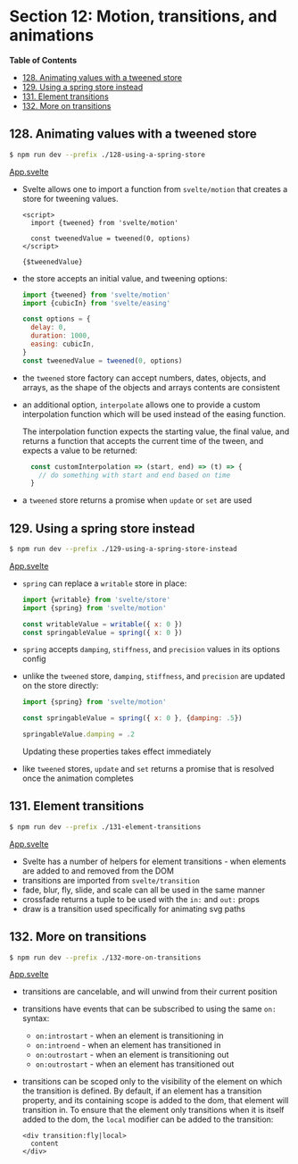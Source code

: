 # Section 12: Motion, transitions, and animations


<!-- START doctoc generated TOC please keep comment here to allow auto update -->
<!-- DON'T EDIT THIS SECTION, INSTEAD RE-RUN doctoc TO UPDATE -->
**Table of Contents**

- [128. Animating values with a tweened store](#128-animating-values-with-a-tweened-store)
- [129. Using a spring store instead](#129-using-a-spring-store-instead)
- [131. Element transitions](#131-element-transitions)
- [132. More on transitions](#132-more-on-transitions)

<!-- END doctoc generated TOC please keep comment here to allow auto update -->

## 128. Animating values with a tweened store

```bash
$ npm run dev --prefix ./128-using-a-spring-store
```

[App.svelte](./128-using-a-spring-store/src/App.svelte)

- Svelte allows one to import a function from `svelte/motion` that creates a
    store for tweening values.

    ```svelte
    <script>
      import {tweened} from 'svelte/motion'

      const tweenedValue = tweened(0, options)
    </script>

    {$tweenedValue}
    ```
- the store accepts an initial value, and tweening options:

    ```javascript
    import {tweened} from 'svelte/motion'
    import {cubicIn} from 'svelte/easing'

    const options = {
      delay: 0,
      duration: 1000,
      easing: cubicIn,
    }
    const tweenedValue = tweened(0, options)
    ```
- the `tweened` store factory can accept numbers, dates, objects, and arrays, as
    the shape of the objects and arrays contents are consistent
- an additional option, `interpolate` allows one to provide a custom
    interpolation function which will be used instead of the easing function.

    The interpolation function expects the starting value, the final value, and
    returns a function that accepts the current time of the tween, and expects a
    value to be returned:

    ```javascript
      const customInterpolation => (start, end) => (t) => {
        // do something with start and end based on time
      }
    ```
- a `tweened` store returns a promise when `update` or `set` are used

## 129. Using a spring store instead

```bash
$ npm run dev --prefix ./129-using-a-spring-store-instead
```

[App.svelte](./129-using-a-spring-store-instead/src/App.svelte)

- `spring` can replace a `writable` store in place:

    ```javascript
    import {writable} from 'svelte/store'
    import {spring} from 'svelte/motion'

    const writableValue = writable({ x: 0 })
    const springableValue = spring({ x: 0 })
    ```
- `spring` accepts `damping`, `stiffness`, and `precision` values in its options
    config
- unlike the `tweened` store, `damping`, `stiffness`, and `precision` are
    updated on the store directly:

    ```javascript
    import {spring} from 'svelte/motion'

    const springableValue = spring({ x: 0 }, {damping: .5})

    springableValue.damping = .2
    ```

    Updating these properties takes effect immediately
- like `tweened` stores, `update` and `set` returns a promise that is resolved
    once the animation completes

## 131. Element transitions

```bash
$ npm run dev --prefix ./131-element-transitions
```

[App.svelte](./131-element-transitions/src/App.svelte)

- Svelte has a number of helpers for element transitions - when elements are
    added to and removed from the DOM
- transitions are imported from `svelte/transition`
- fade, blur, fly, slide, and scale can all be used in the same manner
- crossfade returns a tuple to be used with the `in:` and `out:` props
- draw is a transition used specifically for animating svg paths

## 132. More on transitions

```bash
$ npm run dev --prefix ./132-more-on-transitions
```

[App.svelte](./132-more-on-transitions/src/App.svelte)

- transitions are cancelable, and will unwind from their current position
- transitions have events that can be subscribed to using the same `on:` syntax:
    - `on:introstart` - when an element is transitioning in
    - `on:introend` - when an element has transitioned in
    - `on:outrostart` - when an element is transitioning out
    - `on:outrostart` - when an element has transitioned out
- transitions can be scoped only to the visibility of the element on which the
    transition is defined. By default, if an element has a transition property,
    and its containing scope is added to the dom, that element will transition
    in. To ensure that the element only transitions when it is itself added to
    the dom, the `local` modifier can be added to the transition:

    ```svelte
    <div transition:fly|local>
      content
    </div>
    ```
